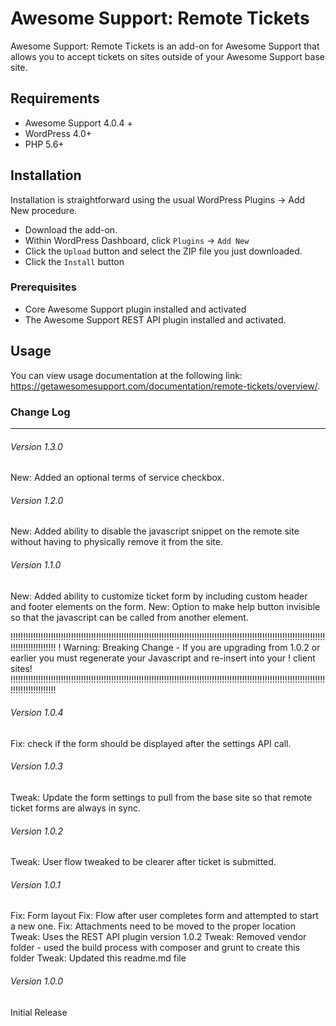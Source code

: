 Awesome Support: Remote Tickets
==================

Awesome Support: Remote Tickets is an add-on for Awesome Support that allows you to accept tickets on sites outside of your Awesome Support base site.

## Requirements

- Awesome Support 4.0.4 +
- WordPress 4.0+
- PHP 5.6+

## Installation

Installation is straightforward using the usual WordPress Plugins -> Add New procedure.

- Download the add-on.
- Within WordPress Dashboard, click `Plugins` -> `Add New`
- Click the `Upload` button and select the ZIP file you just downloaded.
- Click the `Install` button

### Prerequisites

- Core Awesome Support plugin installed and activated
- The Awesome Support REST API plugin installed and activated.

## Usage

You can view usage documentation at the following link: https://getawesomesupport.com/documentation/remote-tickets/overview/.  

### Change Log

-----------------------------------------------------------------------------------------
###### Version 1.3.0
New: Added an optional terms of service checkbox.

###### Version 1.2.0
New: Added ability to disable the javascript snippet on the remote site without having to physically remove it from the site.

###### Version 1.1.0
New: Added ability to customize ticket form by including custom header and footer elements on the form.
New: Option to make help button invisible so that the javascript can be called from another element.

!!!!!!!!!!!!!!!!!!!!!!!!!!!!!!!!!!!!!!!!!!!!!!!!!!!!!!!!!!!!!!!!!!!!!!!!!!!!!!!!!!!!!!!!!!!!!!!!!!!!!!!!!!!!!!!!!!!!!!!!!!!!!!!!!!!!!!!!!!!!!!!
! Warning: Breaking Change - If you are upgrading from 1.0.2 or earlier you must regenerate your Javascript and re-insert into your 
!          client sites!
!!!!!!!!!!!!!!!!!!!!!!!!!!!!!!!!!!!!!!!!!!!!!!!!!!!!!!!!!!!!!!!!!!!!!!!!!!!!!!!!!!!!!!!!!!!!!!!!!!!!!!!!!!!!!!!!!!!!!!!!!!!!!!!!!!!!!!!!!!!!!!!

###### Version 1.0.4
Fix: check if the form should be displayed after the settings API call.

###### Version 1.0.3
Tweak: Update the form settings to pull from the base site so that remote ticket forms are always in sync.

###### Version 1.0.2
Tweak: User flow tweaked to be clearer after ticket is submitted.

###### Version 1.0.1
Fix: Form layout
Fix: Flow after user completes form and attempted to start a new one.
Fix: Attachments need to be moved to the proper location
Tweak: Uses the REST API plugin version 1.0.2
Tweak: Removed vendor folder - used the build process with composer and grunt to create this folder
Tweak: Updated this readme.md file

###### Version 1.0.0
Initial Release
